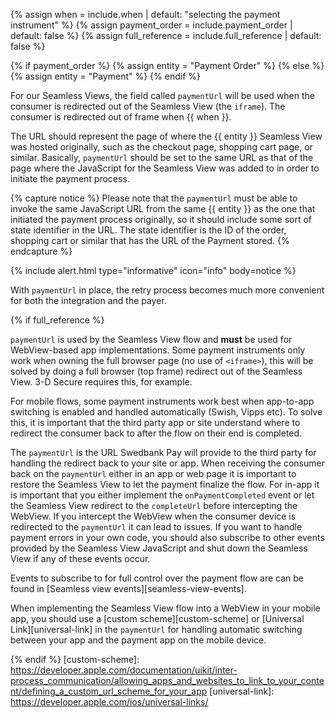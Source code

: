 {% assign when = include.when | default: "selecting the payment instrument" %}
{% assign payment_order = include.payment_order | default: false %}
{% assign full_reference = include.full_reference | default: false %}

{% if payment_order %}
    {% assign entity = "Payment Order" %}
{% else %}
    {% assign entity = "Payment" %}
{% endif %}

For our Seamless Views, the field called `paymentUrl` will be used when the
consumer is redirected out of the Seamless View (the `iframe`). The consumer is
redirected out of frame when {{ when }}.

The URL should represent the page of where the {{ entity }} Seamless View was
hosted originally, such as the checkout page, shopping cart page, or similar.
Basically, `paymentUrl` should be set to the same URL as that of the page where
the JavaScript for the Seamless View was added to in order to initiate the
payment process.

{% capture notice %}
Please note that the `paymentUrl` must be able to invoke the same JavaScript URL
from the same {{ entity }} as the one that initiated the payment process
originally, so it should include some sort of state identifier in the URL. The
state identifier is the ID of the order, shopping cart or similar that has the
URL of the Payment stored.
{% endcapture %}

{% include alert.html type="informative" icon="info" body=notice %}

With `paymentUrl` in place, the retry process becomes much more convenient for
both the integration and the payer.

{% if full_reference %}

`paymentUrl` is used by the Seamless View flow and **must** be used for
WebView-based app implementations. Some payment instruments only work when
owning the full browser page (no use of `<iframe>`), this will be solved by
doing a full browser (top frame) redirect out of the Seamless View. 3-D Secure
requires this, for example.

For mobile flows, some payment instruments work best when app-to-app switching
is enabled and handled automatically (Swish, Vipps etc). To solve this, it is
important that the third party app or site understand where to redirect the
consumer back to after the flow on their end is completed.

The `paymentUrl` is the URL Swedbank Pay will provide to the third party for
handling the redirect back to your site or app. When receiving the consumer back
on the `paymentUrl` either in an app or web page it is important to restore the
Seamless View to let the payment finalize the flow. For in-app it is important
that you either implement the `onPaymentCompleted` event or let the Seamless
View redirect to the `completeUrl` before intercepting the WebView. If you
intercept the WebView when the consumer device is redirected to the `paymentUrl`
it can lead to issues. If you want to handle payment errors in your own code,
you should also subscribe to other events provided by the Seamless View
JavaScript and shut down the Seamless View if any of these events occur.

Events to subscribe to for full control over the payment flow are can be found
in [Seamless view events][seamless-view-events].

When implementing the Seamless View flow into a WebView in your mobile app, you
should use a [custom scheme][custom-scheme] or [Universal Link][universal-link]
in the `paymentUrl` for handling automatic switching between your app and the
payment app on the mobile device.

{% endif %}
[custom-scheme]: https://developer.apple.com/documentation/uikit/inter-process_communication/allowing_apps_and_websites_to_link_to_your_content/defining_a_custom_url_scheme_for_your_app
[universal-link]: https://developer.apple.com/ios/universal-links/
